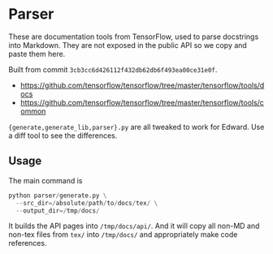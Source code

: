 # Parser

These are documentation tools from TensorFlow, used to parse
docstrings into Markdown. They are not exposed in the public API so we
copy and paste them here.

Built from commit `3cb3cc6d426112f432db62db6f493ea00ce31e0f`.

+ https://github.com/tensorflow/tensorflow/tree/master/tensorflow/tools/docs
+ https://github.com/tensorflow/tensorflow/tree/master/tensorflow/tools/common

`{generate,generate_lib,parser}.py` are all tweaked to work for
Edward. Use a diff tool to see the differences.

## Usage

The main command is
```python
python parser/generate.py \
  --src_dir=/absolute/path/to/docs/tex/ \
  --output_dir=/tmp/docs/
```
It builds the API pages into `/tmp/docs/api/`. And it will copy all
non-MD and non-tex files from `tex/` into `/tmp/docs/` and
appropriately make code references.
